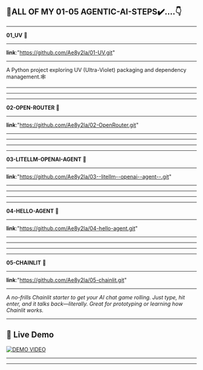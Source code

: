**🤖ALL OF MY 01-05 AGENTIC-AI-STEPS✔️....👇**
------------------------------------------------------------------------------------------------------------------------------------------------------------------------------------------------------------------
------------------------------------------------------------------------------------------------------------------------------------------------------------------------------------------------------------------
**01_UV** 🤯
***
**link**:"https://github.com/Ae8y2la/01-UV.git"
***
A Python project exploring UV (Ultra-Violet) packaging and dependency management.🕸️
***
------------------------------------------------------------------------------------------------------------------------------------------------------------------------------------------------------------------
------------------------------------------------------------------------------------------------------------------------------------------------------------------------------------------------------------------
**02-OPEN-ROUTER** 🤯
***
**link**:"https://github.com/Ae8y2la/02-OpenRouter.git"
***

***
------------------------------------------------------------------------------------------------------------------------------------------------------------------------------------------------------------------
------------------------------------------------------------------------------------------------------------------------------------------------------------------------------------------------------------------

**03-LITELLM-OPENAI-AGENT** 🤯
***
**link**:"https://github.com/Ae8y2la/03--litellm--openai--agent--.git"
***

***
------------------------------------------------------------------------------------------------------------------------------------------------------------------------------------------------------------------
------------------------------------------------------------------------------------------------------------------------------------------------------------------------------------------------------------------
**04-HELLO-AGENT** 🤯
***
**link**:"https://github.com/Ae8y2la/04-hello-agent.git"
***

***
------------------------------------------------------------------------------------------------------------------------------------------------------------------------------------------------------------------
------------------------------------------------------------------------------------------------------------------------------------------------------------------------------------------------------------------
**05-CHAINLIT** 🤯
***
**link**:"https://github.com/Ae8y2la/05-chainlit.git"
***
*A no-frills Chainlit starter to get your AI chat game rolling. Just type, hit enter, and it talks back—literally. Great for prototyping or learning how Chainlit works.*
***
## 🎥 Live Demo
[![DEMO VIDEO](https://img.shields.io/badge/%F0%9F%8E%A5_Watch_Now-9146FF?style=for-the-badge&logo=google-drive)](https://drive.google.com/uc?export=download&id=19q0rheMHoE802UO0aqADSN6Ak0JXre3t)

------------------------------------------------------------------------------------------------------------------------------------------------------------------------------------------------------------------
------------------------------------------------------------------------------------------------------------------------------------------------------------------------------------------------------------------

